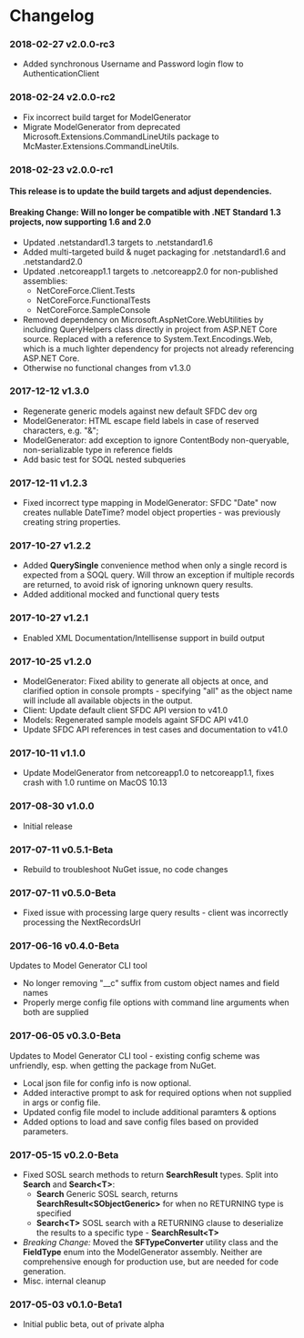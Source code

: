 # Changelog

### 2018-02-27 v2.0.0-rc3

* Added synchronous Username and Password login flow to AuthenticationClient

### 2018-02-24 v2.0.0-rc2

* Fix incorrect build target for ModelGenerator
* Migrate ModelGenerator from deprecated Microsoft.Extensions.CommandLineUtils package to McMaster.Extensions.CommandLineUtils.

### 2018-02-23 v2.0.0-rc1

#### This release is to update the build targets and adjust dependencies.
#### Breaking Change: Will no longer be compatible with .NET Standard 1.3 projects, now supporting 1.6 and 2.0

* Updated .netstandard1.3 targets to .netstandard1.6
* Added multi-targeted build & nuget packaging for .netstandard1.6 and .netstandard2.0
* Updated .netcoreapp1.1 targets to .netcoreapp2.0 for non-published assemblies:
    - NetCoreForce.Client.Tests
    - NetCoreForce.FunctionalTests
    - NetCoreForce.SampleConsole
* Removed dependency on Microsoft.AspNetCore.WebUtilities by including QueryHelpers class directly in project from ASP.NET Core source. Replaced with a reference to System.Text.Encodings.Web, which is a much lighter dependency for projects not already referencing ASP.NET Core.
* Otherwise no functional changes from v1.3.0

### 2017-12-12 v1.3.0
* Regenerate generic models against new default SFDC dev org
* ModelGenerator: HTML escape field labels in case of reserved characters, e.g. "&";
* ModelGenerator: add exception to ignore ContentBody non-queryable, non-serializable type in reference fields
* Add basic test for SOQL nested subqueries

### 2017-12-11 v1.2.3
* Fixed incorrect type mapping in ModelGenerator: SFDC "Date" now creates nullable DateTime? model object properties - was previously creating string properties.

### 2017-10-27 v1.2.2
* Added **QuerySingle<T>** convenience method when only a single record is expected from a SOQL query. Will throw an exception if multiple records are returned, to avoid risk of ignoring unknown query results.
* Added additional mocked and functional query tests

### 2017-10-27 v1.2.1
* Enabled XML Documentation/Intellisense support in build output

### 2017-10-25 v1.2.0
* ModelGenerator: Fixed ability to generate all objects at once, and clarified option in console prompts - specifying "all" as the object name will include all available objects in the output.
* Client: Update default client SFDC API version to v41.0
* Models: Regenerated sample models againt SFDC API v41.0
* Update SFDC API references in test cases and documentation to v41.0

### 2017-10-11 v1.1.0
* Update ModelGenerator from netcoreapp1.0 to netcoreapp1.1, fixes crash with 1.0 runtime on MacOS 10.13

### 2017-08-30 v1.0.0
* Initial release

### 2017-07-11 v0.5.1-Beta
* Rebuild to troubleshoot NuGet issue, no code changes 

### 2017-07-11 v0.5.0-Beta
* Fixed issue with processing large query results - client was incorrectly processing the NextRecordsUrl 

### 2017-06-16 v0.4.0-Beta
Updates to Model Generator CLI tool
* No longer removing "__c" suffix from custom object names and field names
* Properly merge config file options with command line arguments when both are supplied

### 2017-06-05 v0.3.0-Beta
Updates to Model Generator CLI tool - existing config scheme was unfriendly, esp. when getting the package from NuGet.
* Local json file for config info is now optional.
* Added interactive prompt to ask for required options when not supplied in args or config file.
* Updated config file model to include additional paramters & options
* Added options to load and save config files based on provided parameters.

### 2017-05-15 v0.2.0-Beta
* Fixed SOSL search methods to return **SearchResult** types. Split into **Search** and **Search\<T\>**:
    * **Search** Generic SOSL search, returns **SearchResult\<SObjectGeneric\>** for when no RETURNING type is specified
    * **Search\<T\>** SOSL search with a RETURNING clause to deserialize the results to a specific type - **SearchResult\<T\>**
* *Breaking Change:* Moved the **SFTypeConverter** utility class and the **FieldType** enum into the ModelGenerator assembly. Neither are comprehensive enough for production use, but are needed for code generation.
* Misc. internal cleanup

### 2017-05-03 v0.1.0-Beta1
* Initial public beta, out of private alpha